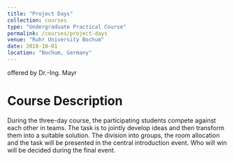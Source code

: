 ```yaml
---
title: "Project Days"
collection: courses
type: "Undergraduate Practical Course"
permalink: /courses/project-days
venue: "Ruhr University Bochum"
date: 2018-10-01
location: "Bochum, Germany"
---
```


offered by Dr.-Ing. Mayr

Course Description
======

During the three-day course, the participating students compete against each other in teams.
The task is to jointly develop ideas and then transform them into a suitable solution.
The division into groups, the room allocation and the task will be presented in the central introduction event.
Who will win will be decided during the final event.
